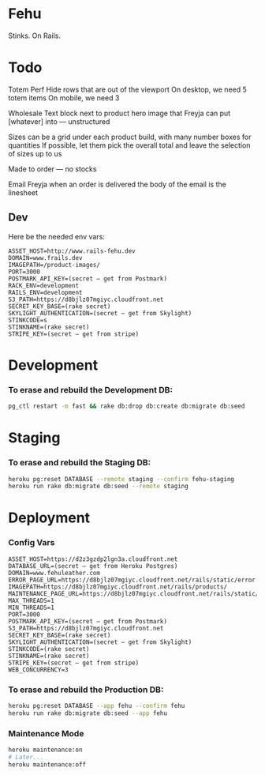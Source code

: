 # Fehu

Stinks. On Rails.

# Todo

Totem Perf
  Hide rows that are out of the viewport
  On desktop, we need 5 totem items
  On mobile, we need 3
  
Wholesale
  Text block next to product hero image that Freyja can put [whatever] into — unstructured
  
  Sizes can be a grid under each product build, with many number boxes for quantities
  If possible, let them pick the overall total and leave the selection of sizes up to us
  
  Made to order — no stocks
  
  Email Freyja when an order is delivered
    the body of the email is the linesheet

  
## Dev
Here be the needed env vars:

```
ASSET_HOST=http://www.rails-fehu.dev
DOMAIN=www.frails.dev
IMAGEPATH=/product-images/
PORT=3000
POSTMARK_API_KEY=(secret — get from Postmark)
RACK_ENV=development
RAILS_ENV=development
S3_PATH=https://d8bjlz07mgiyc.cloudfront.net
SECRET_KEY_BASE=(rake secret)
SKYLIGHT_AUTHENTICATION=(secret — get from Skylight)
STINKCODE=s
STINKNAME=(rake secret)
STRIPE_KEY=(secret — get from stripe)
```



# Development

### To erase and rebuild the Development DB:
```bash
pg_ctl restart -m fast && rake db:drop db:create db:migrate db:seed
```


# Staging


### To erase and rebuild the Staging DB:
```bash
heroku pg:reset DATABASE --remote staging --confirm fehu-staging
heroku run rake db:migrate db:seed --remote staging
```



# Deployment

### Config Vars
```
ASSET_HOST=https://d2z3gzdp2lgn3a.cloudfront.net
DATABASE_URL=(secret — get from Heroku Postgres)
DOMAIN=www.fehuleather.com
ERROR_PAGE_URL=https://d8bjlz07mgiyc.cloudfront.net/rails/static/error.html
IMAGEPATH=https://d8bjlz07mgiyc.cloudfront.net/rails/products/
MAINTENANCE_PAGE_URL=https://d8bjlz07mgiyc.cloudfront.net/rails/static/maintenance.html
MAX_THREADS=1
MIN_THREADS=1
PORT=3000
POSTMARK_API_KEY=(secret — get from Postmark)
S3_PATH=https://d8bjlz07mgiyc.cloudfront.net
SECRET_KEY_BASE=(rake secret)
SKYLIGHT_AUTHENTICATION=(secret — get from Skylight)
STINKCODE=(rake secret)
STINKNAME=(rake secret)
STRIPE_KEY=(secret — get from stripe)
WEB_CONCURRENCY=3
```



### To erase and rebuild the Production DB:
```bash
heroku pg:reset DATABASE --app fehu --confirm fehu
heroku run rake db:migrate db:seed --app fehu
```

### Maintenance Mode
```bash
heroku maintenance:on
# Later...
heroku maintenance:off
```
